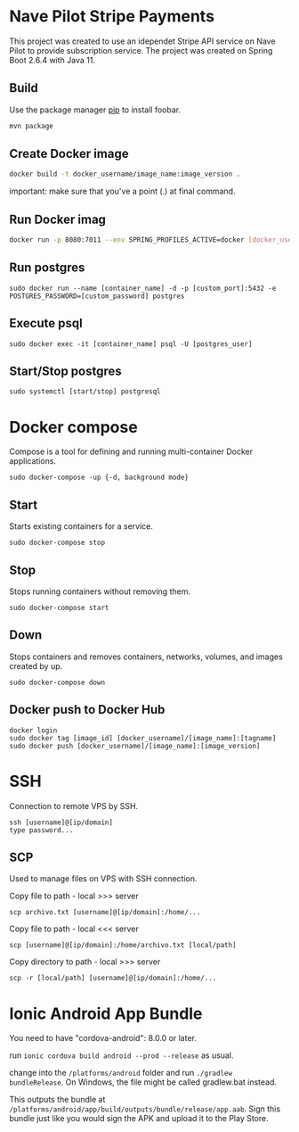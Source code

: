 # Nave Pilot Stripe Payments

This project was created to use an idependet Stripe API service on Nave Pilot to provide subscription service.
The project was created on Spring Boot 2.6.4 with Java 11.
## Build

Use the package manager [pip](https://pip.pypa.io/en/stable/) to install foobar.

```bash
mvn package
```

## Create Docker image

```bash
docker build -t docker_username/image_name:image_version .
```
important: make sure that you've a point (.) at final command.

## Run Docker imag

```bash
docker run -p 8080:7011 --env SPRING_PROFILES_ACTIVE=docker [docker_username]/[image_name]:[image_version]
```

## Run postgres
```
sudo docker run --name [container_name] -d -p [custom_port]:5432 -e POSTGRES_PASSWORD=[custom_password] postgres
```

## Execute psql
```
sudo docker exec -it [container_name] psql -U [postgres_user]
```

## Start/Stop postgres
```
sudo systemctl [start/stop] postgresql
```

# Docker compose
Compose is a tool for defining and running multi-container Docker applications.
```
sudo docker-compose -up {-d, background mode}
```

## Start
Starts existing containers for a service.
```
sudo docker-compose stop
```

## Stop
Stops running containers without removing them.
```
sudo docker-compose start
```

## Down
Stops containers and removes containers, networks, volumes, and images created by up.
```
sudo docker-compose down
```

## Docker push to Docker Hub
```
docker login
sudo docker tag [image_id] [docker_username]/[image_name]:[tagname]
sudo docker push [docker_username]/[image_name]:[image_version]
```

# SSH
Connection to remote VPS by SSH.
```
ssh [username]@[ip/domain]
type password...
```

## SCP
Used to manage files on VPS with SSH connection.

Copy file to path - local >>> server
```
scp archivo.txt [username]@[ip/domain]:/home/...
```

Copy file to path - local <<< server
```
scp [username]@[ip/domain]:/home/archivo.txt [local/path] 
```

Copy directory to path - local >>> server
```
scp -r [local/path] [username]@[ip/domain]:/home/...
```

# Ionic Android App Bundle

You need to have "cordova-android": 8.0.0 or later.

run `ionic cordova build android --prod --release` as usual.

change into the `/platforms/android` folder and run `./gradlew bundleRelease`. On Windows, the file might be called gradlew.bat instead.

This outputs the bundle at `/platforms/android/app/build/outputs/bundle/release/app.aab`. Sign this bundle just like you would sign the APK and upload it to the Play Store.

